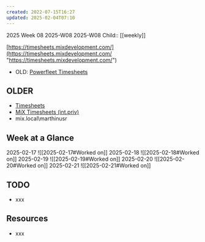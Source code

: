 ```yaml
---
created: 2022-07-15T16:27
updated: 2025-02-04T07:10
---
```

2025 Week 08
2025-W08 2025-W08
Child:: [[weekly]]

[https://timesheets.mixdevelopment.com/](https://timesheets.mixdevelopment.com/ "https://timesheets.mixdevelopment.com/")
- OLD: [Powerfleet Timesheets](http://timesheets.int.priv/MixTimesheetsUI/app/index.html#Login)

## OLDER

- [Timesheets](http://timesheets.mixtelematics.com/MixTimesheetsUI/app/index.html#/TimeSheet)
- [MiX Timesheets (int.priv)](http://timesheets.int.priv/MixTimesheetsUI/app/index.html#/Login)
- mix.local\marthinusr

## Week at a Glance

2025-02-17
![[2025-02-17#Worked on]]
2025-02-18
![[2025-02-18#Worked on]]
2025-02-19
![[2025-02-19#Worked on]]
2025-02-20
![[2025-02-20#Worked on]]
2025-02-21
![[2025-02-21#Worked on]]

## TODO

- xxx

## Resources

- xxx


